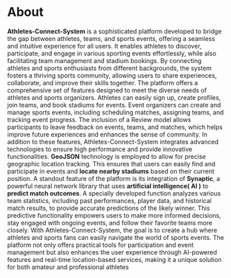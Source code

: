 # About


**Athletes-Connect-System** is a sophisticated platform developed to bridge the gap between athletes, teams, and sports events, offering a seamless and intuitive experience for all users. It enables athletes to discover, participate, and engage in various sporting events effortlessly, while also facilitating team management and stadium bookings. By connecting athletes and sports enthusiasts from different backgrounds, the system fosters a thriving sports community, allowing users to share experiences, collaborate, and improve their skills together.
The platform offers a comprehensive set of features designed to meet the diverse needs of athletes and sports organizers. Athletes can easily sign up, create profiles, join teams, and book stadiums for events. Event organizers can create and manage sports events, including scheduling matches, assigning teams, and tracking event progress. The inclusion of a Review model allows participants to leave feedback on events, teams, and matches, which helps improve future experiences and enhances the sense of community.
In addition to these features, Athletes-Connect-System integrates advanced technologies to ensure high performance and provide innovative functionalities. **GeoJSON** technology is employed to allow for precise geographic location tracking. This ensures that users can easily find and participate in events and **locate nearby stadiums** based on their current position.
A standout feature of the platform is its integration of **Synaptic**, a powerful neural network library that uses **artificial intelligence( AI )** to **predict match outcomes**. A specially developed function analyzes various team statistics, including past performances, player data, and historical match results, to provide accurate predictions of the likely winner. This predictive functionality empowers users to make more informed decisions, stay engaged with ongoing events, and follow their favorite teams more closely.
With Athletes-Connect-System, the goal is to create a hub where athletes and sports fans can easily navigate the world of sports events. The platform not only offers practical tools for participation and event management but also enhances the user experience through AI-powered features and real-time location-based services, making it a unique solution for both amateur and professional athletes
